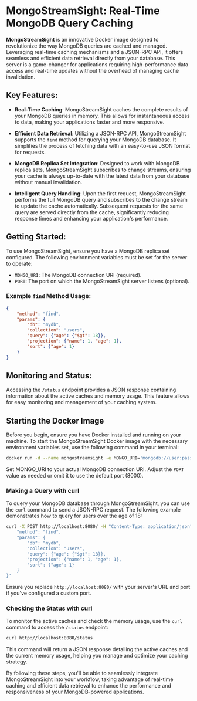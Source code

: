 # MongoStreamSight: Real-Time MongoDB Query Caching

**MongoStreamSight** is an innovative Docker image designed to revolutionize the way MongoDB queries are cached and managed. Leveraging real-time caching mechanisms and a JSON-RPC API, it offers seamless and efficient data retrieval directly from your database. This server is a game-changer for applications requiring high-performance data access and real-time updates without the overhead of managing cache invalidation.

## Key Features:

- **Real-Time Caching**: MongoStreamSight caches the complete results of your MongoDB queries in memory. This allows for instantaneous access to data, making your applications faster and more responsive.

- **Efficient Data Retrieval**: Utilizing a JSON-RPC API, MongoStreamSight supports the `find` method for querying your MongoDB database. It simplifies the process of fetching data with an easy-to-use JSON format for requests.

- **MongoDB Replica Set Integration**: Designed to work with MongoDB replica sets, MongoStreamSight subscribes to change streams, ensuring your cache is always up-to-date with the latest data from your database without manual invalidation.

- **Intelligent Query Handling**: Upon the first request, MongoStreamSight performs the full MongoDB query and subscribes to the change stream to update the cache automatically. Subsequent requests for the same query are served directly from the cache, significantly reducing response times and enhancing your application's performance.

## Getting Started:

To use MongoStreamSight, ensure you have a MongoDB replica set configured. The following environment variables must be set for the server to operate:

- `MONGO_URI`: The MongoDB connection URI (required).
- `PORT`: The port on which the MongoStreamSight server listens (optional).

### Example `find` Method Usage:

```json
{
    "method": "find",
    "params": {
        "db": "mydb",
        "collection": "users",
        "query": {"age": {"$gt": 18}},
        "projection": {"name": 1, "age": 1},
        "sort": {"age": 1}
    }
}
```

## Monitoring and Status:

Accessing the `/status` endpoint provides a JSON response containing information about the active caches and memory usage. This feature allows for easy monitoring and management of your caching system.

## Starting the Docker Image

Before you begin, ensure you have Docker installed and running on your machine. To start the MongoStreamSight Docker image with the necessary environment variables set, use the following command in your terminal:

```sh
docker run -d --name mongostreamsight -e MONGO_URI='mongodb://user:password@server1/admin?replicaSet=rs0' -e PORT=8080 -p 8080:8080 ktekosi/mongo-stream-sight
```

Set MONGO_URI to your actual MongoDB connection URI. Adjust the `PORT` value as needed or omit it to use the default port (8000).

### Making a Query with curl

To query your MongoDB database through MongoStreamSight, you can use the `curl` command to send a JSON-RPC request. The following example demonstrates how to query for users over the age of 18:

```sh
curl -X POST http://localhost:8080/ -H "Content-Type: application/json" -d '{
    "method": "find",
    "params": {
        "db": "mydb",
        "collection": "users",
        "query": {"age": {"$gt": 18}},
        "projection": {"name": 1, "age": 1},
        "sort": {"age": 1}
    }
}'
```

Ensure you replace `http://localhost:8080/` with your server's URL and port if you've configured a custom port.

### Checking the Status with curl

To monitor the active caches and check the memory usage, use the `curl` command to access the `/status` endpoint:

```sh
curl http://localhost:8080/status
```

This command will return a JSON response detailing the active caches and the current memory usage, helping you manage and optimize your caching strategy.

By following these steps, you'll be able to seamlessly integrate MongoStreamSight into your workflow, taking advantage of real-time caching and efficient data retrieval to enhance the performance and responsiveness of your MongoDB-powered applications.
